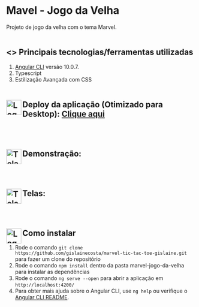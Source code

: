# Mavel - Jogo da Velha

Projeto de jogo da velha com o tema Marvel. 
<br>
<br>

## <> Principais tecnologias/ferramentas utilizadas

1. [Angular CLI](https://github.com/angular/angular-cli) versão 10.0.7.
2. Typescript
3. Estilização Avançada com CSS
<br><br>


## <img align="left" alt="Logo Site" width="40px" src="https://www.logolynx.com/images/logolynx/2d/2d9b83e7e721da89b2cebc00d8239248.png" />  Deploy da aplicação (Otimizado para Desktop): [Clique aqui]()
<br>
<br>


## <img align="left" alt="Tela" width="40px" src="https://images.tcdn.com.br/img/img_prod/679622/monitor_led_19_brazil_pc_19bp19we02_preto_widescreen_hdmi_vga_12577_1_20190203094755.png" /> Demonstração: 
<br>
<br>

## <img align="left" alt="Tela" width="40px" src="https://images.tcdn.com.br/img/img_prod/679622/monitor_led_19_brazil_pc_19bp19we02_preto_widescreen_hdmi_vga_12577_1_20190203094755.png" />Telas: 
<br>
<br>

## <img align="left" alt="Logo Angular" width="40px" src="https://upload.wikimedia.org/wikipedia/commons/thumb/c/cf/Angular_full_color_logo.svg/250px-Angular_full_color_logo.svg.png" /> Como instalar

1. Rode o comando `git clone  https://github.com/gislainecosta/marvel-tic-tac-toe-gislaine.git` para fazer um clone do repositório
2. Rode o comando `npm install` dentro da pasta marvel-jogo-da-velha para instalar as dependências
3. Rode o comando `ng serve --open` para abrir a aplicação em `http://localhost:4200/`
4. Para obter mais ajuda sobre o Angular CLI, use `ng help` ou verifique o [Angular CLI README](https://github.com/angular/angular-cli/blob/master/README.md).

